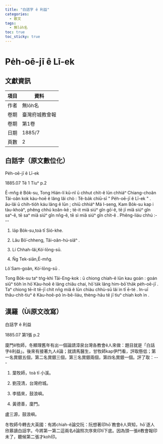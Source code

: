 ```yaml
---
title: "白話字 ê 利益"
categories:
  - 散文
tags:
  - 無lo̍h名
toc: true
toc_sticky: true
---
```


# Pe̍h-oē-jī ê Lī-ek

## 文獻資訊

| 項目 | 資料 |
|---|---|
| 作者 | 無lo̍h名 |
| 卷期 | 臺灣府城教會報 |
| 卷期 | 第1卷 |
| 日期 | 1885/7 |
| 頁數 | 2 |

## 白話字（原文數位化）

Pe̍h-oē-jī ê Lī-ek

1885.07 Tē 1 Tiuⁿ p.2

Ē-mn̂g ê Bo̍k-su, Tong Hián-lí kū-nî ū chhut chi̍t-ê lūn chhiáⁿ Chiang-choân Tâi-oân kok kàu-hoē ê lâng lâi chò : Tê-ba̍k chiū-sī " Pe̍h-oē-jī ê Lī-ek " . āu-lâi ū chih-tio̍h káu lâng ê lūn ; chiū chhiáⁿ Má I-seng, Kam Bo̍k-su kap i tàu-khoàⁿ, phêng chhú koân-kē ; tē-it miâ siúⁿ gîn gō͘-ê, tē jī miâ siúⁿ gîn saⁿ-ê, tē saⁿ miâ siúⁿ gîn nn̄g-ê, tē sì miâ siúⁿ gîn chi̍t-ê . Phêng-liáu chhú :---

1. Ia̍p Bo̍k-su,toà tī Sió-khe.

2. Lâu Bō͘-chheng, Tâi-oân-hú-siâⁿ .

3. Lí Chhah-lâi,Kó͘-lōng-sū.

4. N̂g Tek-siān,Ē-mn̂g.

Lô͘ Sam-goân, Kó͘-lōng-sū .

Tong Bo̍k-su taⁿ tńg-khì Tāi-Eng-kok : ū chiong chiah-ê lūn kau goán : goán siūⁿ tio̍h ìn hō͘ Kàu-hoē ê lâng chiâu chai, hō͘ ta̍k lâng him-bō͘ tha̍k pe̍h-oē-jī . Taⁿ chiong tē-it tē-jī chit nn̄g miâ ê lūn chiàu chhù-sū lâi ìn tī ē-té . In-uī thâu-chi̍t-tiuⁿ ê Kàu-hoē-pò ìn-bē-liáu, thèng-hāu tē jī tiuⁿ chiah koh ìn .

## 漢羅（Ùi原文改寫）

白話字 ê 利益

1885.07 第1張 p.2

廈門ê牧師，冬顯理舊年有出一個論請漳泉台灣各教會ê人來做：題目就是「白話字ê利益」。後來有接著九人ê論；就請馬醫生，甘牧師kap伊鬥看，評取懸低；第一名賞銀五個，第二名賞銀三個，第三名賞銀兩個，第四名賞銀一個。評了取：---

1. 葉牧師，toà tī 小溪。

2. 劉茂清，台灣府城。

3. 李插來，鼓浪嶼。

4. 黃德善，廈門。

盧三源，鼓浪嶼。

冬牧師今轉去大英國：有將chiah-ê論交阮：阮想著印hō͘ 教會ê人齊知，hō͘ 逐人欣慕讀白話字。今將第一第二這兩名ê論照次序來印tī下底。因為頭一張ê教會報印未了，聽候第二張才koh印。
